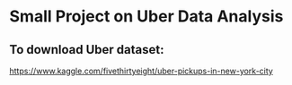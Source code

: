 # Small Project on Uber Data Analysis

## To download Uber dataset:
https://www.kaggle.com/fivethirtyeight/uber-pickups-in-new-york-city

